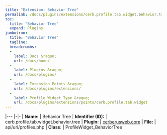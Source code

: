 ```yaml
---
title: "Extension: Behavior Tree"
permalink: /docs/plugins/extensions/cerb.profile.tab.widget.behavior.tree/
toc:
  title: "Behavior Tree"
  expand: Plugins
jumbotron:
  title: "Behavior Tree"
  tagline: 
  breadcrumbs:
  -
    label: Docs &raquo;
    url: /docs/home/
  -
    label: Plugins &raquo;
    url: /docs/plugins/
  -
    label: Extension Points &raquo;
    url: /docs/plugins/extensions/
  -
    label: Profile Widget Type &raquo;
    url: /docs/plugins/extensions/points/cerb.profile.tab.widget
---
```


|---
|-|-
| **Name:** | Behavior Tree
| **Identifier (ID):** | cerb.profile.tab.widget.behavior.tree
| **Plugin:** | [cerberusweb.core](/docs/plugins/cerberusweb.core/)
| **File:** | api/uri/profiles.php
| **Class:** | ProfileWidget_BehaviorTree

